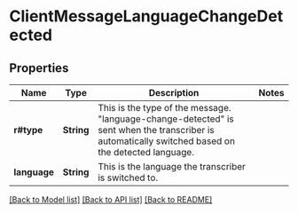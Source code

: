 # ClientMessageLanguageChangeDetected

## Properties

Name | Type | Description | Notes
------------ | ------------- | ------------- | -------------
**r#type** | **String** | This is the type of the message. \"language-change-detected\" is sent when the transcriber is automatically switched based on the detected language. | 
**language** | **String** | This is the language the transcriber is switched to. | 

[[Back to Model list]](../README.md#documentation-for-models) [[Back to API list]](../README.md#documentation-for-api-endpoints) [[Back to README]](../README.md)


